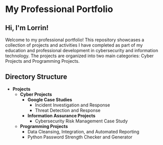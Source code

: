 # My Professional Portfolio

## Hi, I'm Lorrin!
Welcome to my professional portfolio! This repository showcases a collection of projects and activities I have completed as part of my education and professional development in cybersecurity and information technology. The projects are organized into two main categories: Cyber Projects and Programming Projects.

## Directory Structure
- **Projects**
  - **Cyber Projects**
    - **Google Case Studies**
      - Incident Investigation and Response
      - Threat Detection and Response
    - **Information Assurance Projects**
      - Cybersecurity Risk Management Case Study
  - **Programming Projects** 
    - Data Cleansing, Integration, and Automated Reporting
    - Python Password Strength Checker and Generator

  
